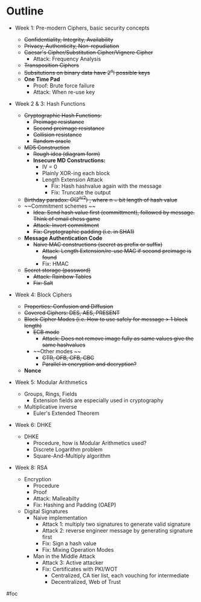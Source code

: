 # Outline
- Week 1: Pre-modern Ciphers, basic security concepts
	- ~~Confidentiality, Integrity, Availability~~
	- ~~Privacy, Authenticity, Non-repudiation~~
	- ~~Caesar's Cipher/Substitution Cipher/Vignere Cipher~~
		- Attack: Frequency Analysis
	- ~~Transposition Ciphers~~
	- ~~Subsitutions on binary data have $2^n!$ possible keys~~
	- **One Time Pad**
		- Proof: Brute force failure
		- Attack: When re-use key
- Week 2 & 3: Hash Functions
	- ~~Cryptographic Hash Functions:~~
		- ~~Preimage resistance~~
		- ~~Second preimage resistance~~
		- ~~Collision resistance~~
		- ~~Random oracle~~
	- ~~MD5 Construction~~
		- ~~Rough idea (diagram form)~~
		- **Insecure MD Constructions:**
			- IV = 0
			- Plainly XOR-ing each block
			- Length Extension Attack
				- Fix: Hash hashvalue again with the message
				- Fix: Truncate the output
	- ~~Birthday paradox: $O(2^{n/2})$ , where n = bit length of hash value~~
	- ~~Commitment schemes ~~
		- ~~Idea: Send hash value first (committment), followed by message. Think of email chess game~~
		- ~~Attack: Invert commitment~~
		- ~~Fix: Cryptographic padding (i.e. in SHA1)~~
	- **Message Authentication Code**
		- ~~Naive MAC constructions (secret as prefix or suffix)~~
			- ~~Attack: Length Extension/re-use MAC if second preimage is found~~
			- Fix: HMAC
	- ~~Secret storage (password)~~
		- ~~Attack: Rainbow Tables~~
		- ~~Fix: Salt~~

- Week 4: Block Ciphers
	- ~~Properties: Confusion and Diffusion~~
	- ~~Covered Ciphers: DES, AES, PRESENT~~
	- ~~Block Cipher Modes (i.e. How to use safely for message > 1 block length)~~
		- ~~ECB mode~~
			- ~~Attack: Does not remove image fully as same values give the same hashvalues~~
		- ~~Other modes ~~
			- ~~CTR, OFB, CFB, CBC~~
			- ~~Parallel in encryption and decryption?~~
	- **Nonce**
- Week 5: Modular Arithmetics
	- Groups, Rings, Fields
		- Extension fields are especially used in cryptography
	- Multiplicative inverse
		- Euler's Extended Theorem

- Week 6: DHKE
	- DHKE 
		- Procedure, how is Modular Arithmetics used?
		- Discrete Logarithm problem
		- Square-And-Multiply algorithm
- Week 8: RSA
	- Encryption
		- Procedure
		- Proof
		- Attack: Malleabilty
		- Fix: Hashing and Padding (OAEP)
	- Digital Signatures
		- Naive implementation
			- Attack 1: multiply two signatures to generate valid signature
			- Attack 2: reverse engineer message by generating signature first
			- Fix: Sign a hash value
			- Fix: Mixing Operation Modes
		- Man in the Middle Attack
			- Attack 3: Active attacker
			- Fix: Certificates with PKI/WOT
				- Centralized, CA tier list, each vouching for intermediate
				- Decentralized, Web of Trust


#foc 